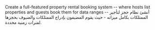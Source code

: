 Create a full-featured property rental booking system -- where hosts list properties and guests book them for data ranges -- أنشئ نظام حجز لتأجير الممتلكات بكامل ميزاته - حيث يقوم المضيفون بإدراج الممتلكات والضيوف بحجزها لفترات زمنية محددة.
